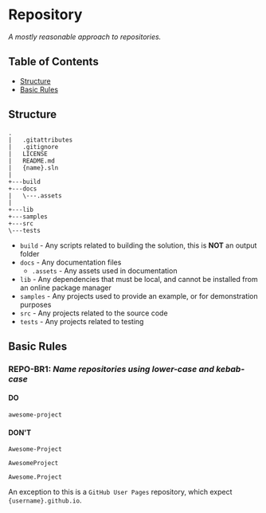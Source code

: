 # Repository

_A mostly reasonable approach to repositories._

## Table of Contents

- [Structure](#structure)
- [Basic Rules](#basic-rules)

## Structure

```
.
|   .gitattributes
|   .gitignore
|   LICENSE
|   README.md
|   {name}.sln
|
+---build
+---docs
|   \---.assets
|
+---lib
+---samples
+---src
\---tests
```

- `build` - Any scripts related to building the solution, this is **NOT** an output folder
- `docs` - Any documentation files
  - `.assets` - Any assets used in documentation
- `lib` - Any dependencies that must be local, and cannot be installed from an online package manager
- `samples` - Any projects used to provide an example, or for demonstration purposes
- `src` - Any projects related to the source code
- `tests` - Any projects related to testing

## Basic Rules

### REPO-BR1: _Name repositories using lower-case and kebab-case_

#### DO

```
awesome-project
```

#### DON'T

```
Awesome-Project
```

```
AwesomeProject
```

```
Awesome.Project
```

An exception to this is a `GitHub User Pages` repository, which expect `{username}.github.io`.
